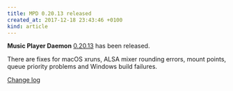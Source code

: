 ```yaml
---
title: MPD 0.20.13 released
created_at: 2017-12-18 23:43:46 +0100
kind: article
---
```


**Music Player Daemon**
[0.20.13](http://www.musicpd.org/download/mpd/0.20/mpd-0.20.13.tar.xz)
has been released.

There are fixes for macOS xruns, ALSA mixer rounding errors, mount
points, queue priority problems and Windows build failures.

[Change log](http://git.musicpd.org/cgit/master/mpd.git/plain/NEWS?h=v0.20.13)

